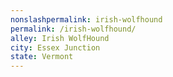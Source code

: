 ```yaml
---
﻿nonslashpermalink: irish-wolfhound
permalink: /irish-wolfhound/
alley: Irish WolfHound
city: Essex Junction
state: Vermont
---
```

